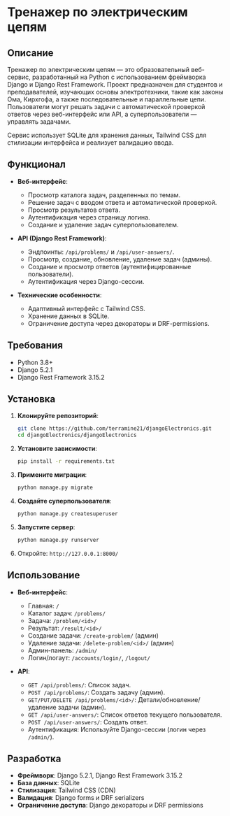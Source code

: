 # Тренажер по электрическим цепям

## Описание

Тренажер по электрическим цепям — это образовательный веб-сервис, разработанный на Python с использованием фреймворка Django и Django Rest Framework. Проект предназначен для студентов и преподавателей, изучающих основы электротехники, такие как законы Ома, Кирхгофа, а также последовательные и параллельные цепи. Пользователи могут решать задачи с автоматической проверкой ответов через веб-интерфейс или API, а суперпользователи — управлять задачами.

Сервис использует SQLite для хранения данных, Tailwind CSS для стилизации интерфейса и реализует валидацию ввода.

## Функционал

- **Веб-интерфейс**:
  - Просмотр каталога задач, разделенных по темам.
  - Решение задач с вводом ответа и автоматической проверкой.
  - Просмотр результатов ответа.
  - Аутентификация через страницу логина.
  - Создание и удаление задач суперпользователем.

- **API (Django Rest Framework)**:
  - Эндпоинты: `/api/problems/` и `/api/user-answers/`.
  - Просмотр, создание, обновление, удаление задач (админы).
  - Создание и просмотр ответов (аутентифицированные пользователи).
  - Аутентификация через Django-сессии.

- **Технические особенности**:
  - Адаптивный интерфейс с Tailwind CSS.
  - Хранение данных в SQLite.
  - Ограничение доступа через декораторы и DRF-permissions.

## Требования

- Python 3.8+
- Django 5.2.1
- Django Rest Framework 3.15.2

## Установка

1. **Клонируйте репозиторий**:
   ```bash
   git clone https://github.com/terramine21/djangoElectronics.git
   cd djangoElectronics/djangoElectronics
   ```

2. **Установите зависимости**:
   ```bash
   pip install -r requirements.txt
   ```

3. **Примените миграции**:
   ```bash
   python manage.py migrate
   ```

4. **Создайте суперпользователя**:
   ```bash
   python manage.py createsuperuser
   ```

5. **Запустите сервер**:
   ```bash
   python manage.py runserver
   ```

6. Откройте: `http://127.0.0.1:8000/`

## Использование

- **Веб-интерфейс**:
  - Главная: `/`
  - Каталог задач: `/problems/`
  - Задача: `/problem/<id>/`
  - Результат: `/result/<id>/`
  - Создание задачи: `/create-problem/` (админ)
  - Удаление задачи: `/delete-problem/<id>/` (админ)
  - Админ-панель: `/admin/`
  - Логин/логаут: `/accounts/login/`, `/logout/`

- **API**:
  - `GET /api/problems/`: Список задач.
  - `POST /api/problems/`: Создать задачу (админ).
  - `GET/PUT/DELETE /api/problems/<id>/`: Детали/обновление/удаление задачи (админ).
  - `GET /api/user-answers/`: Список ответов текущего пользователя.
  - `POST /api/user-answers/`: Создать ответ.
  - Аутентификация: Используйте Django-сессии (логин через `/admin/`).

## Разработка

- **Фреймворк**: Django 5.2.1, Django Rest Framework 3.15.2
- **База данных**: SQLite
- **Стилизация**: Tailwind CSS (CDN)
- **Валидация**: Django forms и DRF serializers
- **Ограничение доступа**: Django декораторы и DRF permissions
